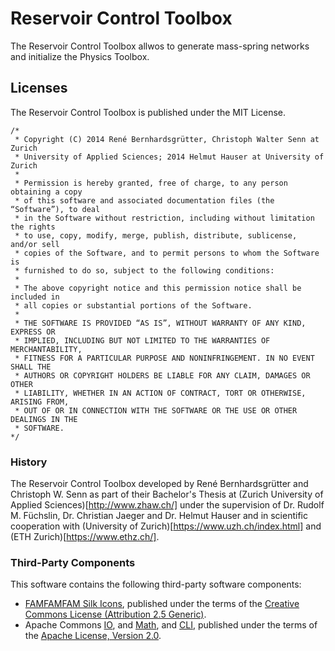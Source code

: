 Reservoir Control Toolbox
=========================
The Reservoir Control Toolbox allwos to generate mass-spring networks and 
initialize the Physics Toolbox.

## Licenses
The Reservoir Control Toolbox is published under the MIT License.
```
/*
 * Copyright (C) 2014 René Bernhardsgrütter, Christoph Walter Senn at Zurich
 * University of Applied Sciences; 2014 Helmut Hauser at University of Zurich
 *
 * Permission is hereby granted, free of charge, to any person obtaining a copy
 * of this software and associated documentation files (the “Software”), to deal
 * in the Software without restriction, including without limitation the rights
 * to use, copy, modify, merge, publish, distribute, sublicense, and/or sell
 * copies of the Software, and to permit persons to whom the Software is
 * furnished to do so, subject to the following conditions:
 *
 * The above copyright notice and this permission notice shall be included in
 * all copies or substantial portions of the Software.
 *
 * THE SOFTWARE IS PROVIDED “AS IS”, WITHOUT WARRANTY OF ANY KIND, EXPRESS OR
 * IMPLIED, INCLUDING BUT NOT LIMITED TO THE WARRANTIES OF MERCHANTABILITY,
 * FITNESS FOR A PARTICULAR PURPOSE AND NONINFRINGEMENT. IN NO EVENT SHALL THE
 * AUTHORS OR COPYRIGHT HOLDERS BE LIABLE FOR ANY CLAIM, DAMAGES OR OTHER
 * LIABILITY, WHETHER IN AN ACTION OF CONTRACT, TORT OR OTHERWISE, ARISING FROM,
 * OUT OF OR IN CONNECTION WITH THE SOFTWARE OR THE USE OR OTHER DEALINGS IN THE
 * SOFTWARE.
*/
```

### History
The Reservoir Control Toolbox developed by René Bernhardsgrütter and 
Christoph W. Senn as part of their Bachelor's Thesis at 
(Zurich University of Applied Sciences)[http://www.zhaw.ch/] under the supervision 
of Dr. Rudolf M. Füchslin, Dr. Christian Jaeger and Dr. Helmut Hauser and in 
scientific cooperation with (University of Zurich)[https://www.uzh.ch/index.html] 
and (ETH Zurich)[https://www.ethz.ch/].

### Third-Party Components 
This software contains the following third-party software components:
* [FAMFAMFAM Silk Icons](http://www.famfamfam.com/lab/icons/silk/), published under the terms of the [Creative Commons License (Attribution 2.5 Generic)](https://creativecommons.org/licenses/by/2.5/).
* Apache Commons [IO](https://commons.apache.org/proper/commons-io/), and [Math](https://commons.apache.org/proper/commons-math/), and [CLI](https://commons.apache.org/proper/commons-cli/), published under the terms of the [Apache License, Version 2.0](https://www.apache.org/licenses/LICENSE-2.0).
